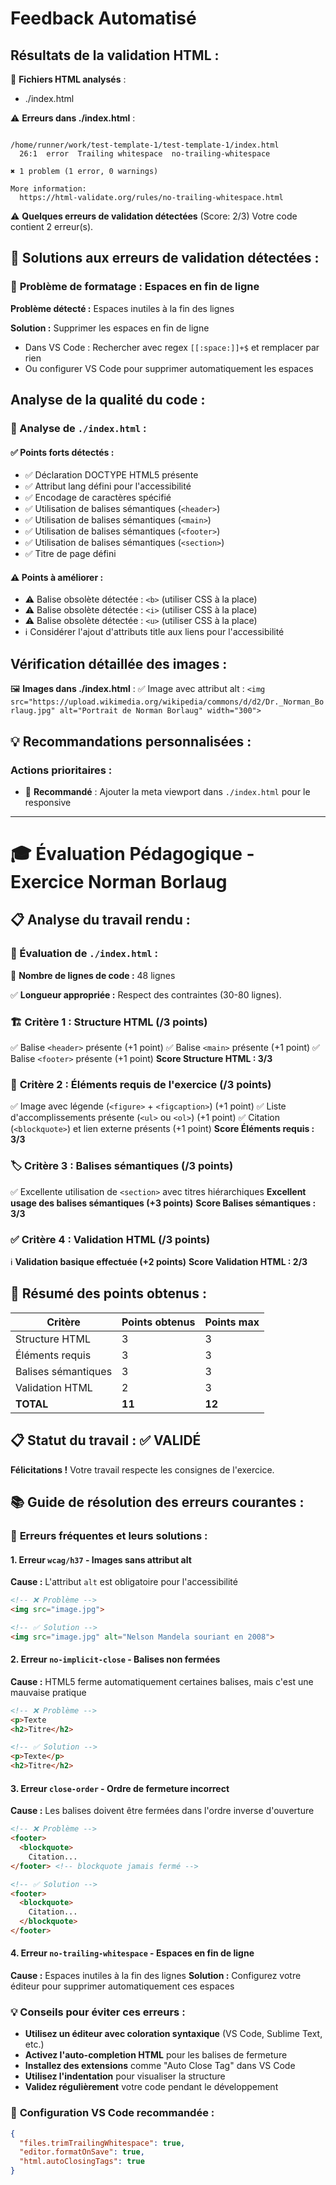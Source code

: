 # Feedback Automatisé

## Résultats de la validation HTML :

📁 **Fichiers HTML analysés** :
- ./index.html

⚠️ **Erreurs dans ./index.html** :
```

/home/runner/work/test-template-1/test-template-1/index.html
  26:1  error  Trailing whitespace  no-trailing-whitespace

✖ 1 problem (1 error, 0 warnings)

More information:
  https://html-validate.org/rules/no-trailing-whitespace.html

```
⚠️ **Quelques erreurs de validation détectées** (Score: 2/3)
Votre code contient 2 erreur(s).

## 🔧 Solutions aux erreurs de validation détectées :

### 🧹 **Problème de formatage : Espaces en fin de ligne**

**Problème détecté :** Espaces inutiles à la fin des lignes

**Solution :** Supprimer les espaces en fin de ligne
- Dans VS Code : Rechercher avec regex `[[:space:]]+$` et remplacer par rien
- Ou configurer VS Code pour supprimer automatiquement les espaces


## Analyse de la qualité du code :

### 📄 Analyse de `./index.html` :

#### ✅ **Points forts détectés** :
- ✅ Déclaration DOCTYPE HTML5 présente
- ✅ Attribut lang défini pour l'accessibilité
- ✅ Encodage de caractères spécifié
- ✅ Utilisation de balises sémantiques (`<header>`)
- ✅ Utilisation de balises sémantiques (`<main>`)
- ✅ Utilisation de balises sémantiques (`<footer>`)
- ✅ Utilisation de balises sémantiques (`<section>`)
- ✅ Titre de page défini

#### ⚠️ **Points à améliorer** :
- ⚠️ Balise obsolète détectée : `<b>` (utiliser CSS à la place)
- ⚠️ Balise obsolète détectée : `<i>` (utiliser CSS à la place)
- ⚠️ Balise obsolète détectée : `<u>` (utiliser CSS à la place)
- ℹ️ Considérer l'ajout d'attributs title aux liens pour l'accessibilité

## Vérification détaillée des images :

🖼️ **Images dans ./index.html** :
  ✅ Image avec attribut alt : `<img src="https://upload.wikimedia.org/wikipedia/commons/d/d2/Dr._Norman_Borlaug.jpg" alt="Portrait de Norman Borlaug" width="300">`


## 💡 Recommandations personnalisées :

### Actions prioritaires :
- 📱 **Recommandé** : Ajouter la meta viewport dans `./index.html` pour le responsive


---

# 🎓 Évaluation Pédagogique - Exercice Norman Borlaug

## 📋 Analyse du travail rendu :

### 📄 Évaluation de `./index.html` :

📏 **Nombre de lignes de code :** 48 lignes

✅ **Longueur appropriée :** Respect des contraintes (30-80 lignes).

### 🏗️ **Critère 1 : Structure HTML** (/3 points)

✅ Balise `<header>` présente (+1 point)
✅ Balise `<main>` présente (+1 point)
✅ Balise `<footer>` présente (+1 point)
**Score Structure HTML : 3/3**

### 🎯 **Critère 2 : Éléments requis de l'exercice** (/3 points)

✅ Image avec légende (`<figure>` + `<figcaption>`) (+1 point)
✅ Liste d'accomplissements présente (`<ul>` ou `<ol>`) (+1 point)
✅ Citation (`<blockquote>`) et lien externe présents (+1 point)
**Score Éléments requis : 3/3**

### 🏷️ **Critère 3 : Balises sémantiques** (/3 points)

✅ Excellente utilisation de `<section>` avec titres hiérarchiques
**Excellent usage des balises sémantiques (+3 points)**
**Score Balises sémantiques : 3/3**

### ✅ **Critère 4 : Validation HTML** (/3 points)

ℹ️ **Validation basique effectuée (+2 points)**
**Score Validation HTML : 2/3**

## 🔎 **Résumé des points obtenus :**

| Critère | Points obtenus | Points max |
|---------|----------------|------------|
| Structure HTML | 3 | 3 |
| Éléments requis | 3 | 3 |
| Balises sémantiques | 3 | 3 |
| Validation HTML | 2 | 3 |
| **TOTAL** | **11** | **12** |

## 📋 **Statut du travail :** ✅ VALIDÉ
**Félicitations !** Votre travail respecte les consignes de l'exercice.

## 📚 Guide de résolution des erreurs courantes :

### 🎯 **Erreurs fréquentes et leurs solutions** :

#### 1. Erreur `wcag/h37` - Images sans attribut alt
**Cause :** L'attribut `alt` est obligatoire pour l'accessibilité
```html
<!-- ❌ Problème -->
<img src="image.jpg">

<!-- ✅ Solution -->
<img src="image.jpg" alt="Nelson Mandela souriant en 2008">
```

#### 2. Erreur `no-implicit-close` - Balises non fermées
**Cause :** HTML5 ferme automatiquement certaines balises, mais c'est une mauvaise pratique
```html
<!-- ❌ Problème -->
<p>Texte
<h2>Titre</h2>

<!-- ✅ Solution -->
<p>Texte</p>
<h2>Titre</h2>
```

#### 3. Erreur `close-order` - Ordre de fermeture incorrect
**Cause :** Les balises doivent être fermées dans l'ordre inverse d'ouverture
```html
<!-- ❌ Problème -->
<footer>
  <blockquote>
    Citation...
</footer> <!-- blockquote jamais fermé -->

<!-- ✅ Solution -->
<footer>
  <blockquote>
    Citation...
  </blockquote>
</footer>
```

#### 4. Erreur `no-trailing-whitespace` - Espaces en fin de ligne
**Cause :** Espaces inutiles à la fin des lignes
**Solution :** Configurez votre éditeur pour supprimer automatiquement ces espaces

### 💡 **Conseils pour éviter ces erreurs** :

- **Utilisez un éditeur avec coloration syntaxique** (VS Code, Sublime Text, etc.)
- **Activez l'auto-completion HTML** pour les balises de fermeture
- **Installez des extensions** comme "Auto Close Tag" dans VS Code
- **Utilisez l'indentation** pour visualiser la structure
- **Validez régulièrement** votre code pendant le développement

### 🔧 **Configuration VS Code recommandée** :
```json
{
  "files.trimTrailingWhitespace": true,
  "editor.formatOnSave": true,
  "html.autoClosingTags": true
}
```

